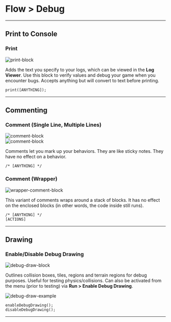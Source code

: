 # Flow > Debug

***

## Print to Console

### Print

![print-block](http://static.stencyl.com/pedia2/block-images/1%20-%20Flow/3%20-%20Debug/print.png)

Adds the text you specify to your logs, which can be viewed in the **Log Viewer**. Use this block to verify values and debug your game when you encounter bugs. Accepts anything but will convert to text before printing.

```
print([ANYTHING]);
```

***

## Commenting

### Comment (Single Line, Multiple Lines)

![comment-block](http://static.stencyl.com/pedia2/block-images/1%20-%20Flow/3%20-%20Debug/comment-short.png)<br/>
![comment-block](http://static.stencyl.com/pedia2/block-images/1%20-%20Flow/3%20-%20Debug/comment-long.png)

Comments let you mark up your behaviors. They are like sticky notes. They have no effect on a behavior.

```
/* [ANYTHING] */
```

### Comment (Wrapper)

![wrapper-comment-block](http://static.stencyl.com/pedia2/block-images/1%20-%20Flow/3%20-%20Debug/comment-wrapper.png)

This variant of comments wraps around a stack of blocks. It has no effect on the enclosed blocks (in other words, the code inside still runs).

```
/* [ANYTHING] */
[ACTIONS]
```

***

## Drawing

### Enable/Disable Debug Drawing

![debug-draw-block](http://static.stencyl.com/pedia2/block-images/1%20-%20Flow/3%20-%20Debug/debug-draw.png)

Outlines collision boxes, tiles, regions and terrain regions for debug purposes. Useful for testing physics/collisions. Can also be activated from the menu (prior to testing) via **Run > Enable Debug Drawing**.

![debug-draw-example](http://static.stencyl.com/pedia2/blocks/flow/flow_debug/DrawingExample1Thumb.png)

```
enableDebugDrawing();
disableDebugDrawing();
```

***
